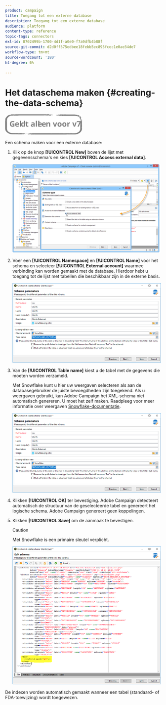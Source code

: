 ```yaml
---
product: campaign
title: Toegang tot een externe database
description: Toegang tot een externe database
audience: platform
content-type: reference
topic-tags: connectors
exl-id: 8702499b-1700-4d1f-a0e0-f7a9dfb4b88f
source-git-commit: d2d0ff575edbee18febb5ec895fcec1e0ae34de7
workflow-type: tm+mt
source-wordcount: '180'
ht-degree: 6%

---
```


# Het dataschema maken {#creating-the-data-schema}

![](../../assets/v7-only.svg)

Een schema maken voor een externe database:

1. Klik op de knop **[!UICONTROL New]** boven de lijst met gegevensschema&#39;s en kies **[!UICONTROL Access external data]**.

   ![](assets/wf_new_schema_fda.png)

1. Voer een **[!UICONTROL Namespace]** en  **[!UICONTROL Name]** voor het schema en selecteer **[!UICONTROL External account]** waarmee verbinding kan worden gemaakt met de database. Hierdoor hebt u toegang tot de lijst met tabellen die beschikbaar zijn in de externe basis.

   ![](assets/wf_new_schema_select_table_fda.png)

1. Van de **[!UICONTROL Table name]** kiest u de tabel met de gegevens die moeten worden verzameld.

   Met Snowflake kunt u hier uw weergaven selecteren als aan de databasegebruiker de juiste bevoegdheden zijn toegekend. Als u weergaven gebruikt, kan Adobe Campaign het XML-schema niet automatisch genereren. U moet het zelf maken. Raadpleeg voor meer informatie over weergaven [Snowflake-documentatie](https://docs.snowflake.com/en/user-guide/views-introduction.html).

   ![](assets/wf_new_schema_select_table_fda.png)

1. Klikken **[!UICONTROL OK]** ter bevestiging. Adobe Campaign detecteert automatisch de structuur van de geselecteerde tabel en genereert het logische schema. Adobe Campaign genereert geen koppelingen.

1. Klikken **[!UICONTROL Save]** om de aanmaak te bevestigen.

   >[!CAUTION]
   >
   >Met Snowflake is een primaire sleutel verplicht.

   ![](assets/wf_new_schema_generate_fda.png)

De indexen worden automatisch gemaakt wanneer een tabel (standaard- of FDA-toewijzing) wordt toegewezen.
